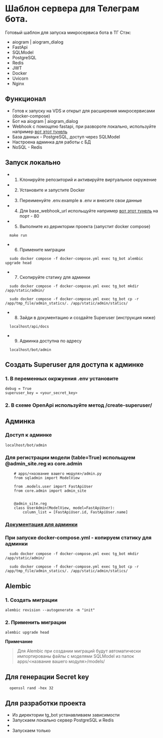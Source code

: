 # Шаблон сервера для Телеграм бота. 
Готовый шаблон для запуска микросервиса бота в ТГ
Стэк:
* aiogram | aiogram_dialog
* FastApi
* SQLModel
* PostgreSQL
* Redis
* JWT
* Docker
* Uvicorn
* Nginx

## Функционал
* Готов к запуску на VDS и открыт для расширения микросервисами (docker-compose)
* Бот на aiogram | aiogram_dialog
* Webhook с помощmю fastapi, при развороте локально, используйте например [вот этот тунель](https://play.devhook.ru/)
* База данных - PostgreSQL, доступ через SQLModel
* Настроена админка для работы с БД
* NoSQL - Redis

## Запуск локально
* 1. Клонируйте репозиторий и активируйте виртуальное окружение
* 2. Установите и запустите Docker
* 3. Переименуйте .env.example в .env и внесите свои данные
* 4. Для base_webhook_url испольщуйте например [вот этот тунель](https://play.devhook.ru/) на порт - 80
* 5. Выполните из дериктории проекта (запустит docker compose)
```
  make run 
```
* 6. Примените миграции 
```
  sudo docker compose -f docker-compose.yml exec tg_bot alembic upgrade head

```
* 7. Скопируйте статику для админки
```
  sudo docker compose -f docker-compose.yml exec tg_bot mkdir /app/static/admin/

  sudo docker compose -f docker-compose.yml exec tg_bot cp -r /app/tmp_file/admin_statics/. /app/static/admin/statics/ 

```
* 8. Зайди в документацию и создайте Superuser (инструкция ниже)
```
  localhost/api/docs
```
* 9. Админка доступна по адресу
```
  localhost/bot/admin
```


## Создать Superuser для доступа к админке

### 1. В переменных окржуения .env установите 
  ```
  debug = True
  superuser_key = <your_secret_key>
  ```
### 2. В схеме OpenApi используйте метод /create-superuser/


## Админка

### Доступ к админке
```localhost/bot/admin```

### Для регистрации модели (table=True) испольщуем @admin_site.reg из core.admin
```
    # apps/<название вашего модуля>/admin.py
    from sqladmin import ModelView

    from .models.user import FastApiUser
    from core.admin import admin_site


    @admin_site.reg
    class UserAdmin(ModelView, model=FastApiUser):
        column_list = [FastApiUser.id, FastApiUser.name]

```
### [Документация для админки](https://aminalaee.dev/sqladmin/configurations/)

### При запуске docker-compose.yml - копируем статику для админки
```
  sudo docker compose -f docker-compose.yml exec tg_bot mkdir /app/static/admin/

  sudo docker compose -f docker-compose.yml exec tg_bot cp -r /app/tmp_file/admin_statics/. /app/static/admin/statics/ 
```

## Alembic 

### 1. Создать миграции 
 ```
 alembic revision --autogenerate -m "init"
 ```

### 2. Применить миграции
  ```
  alembic upgrade head
  ```

__Примечание__
> Для Alembic при создании миграций будут автоматически импортированы файлы с моделями SQLModel из папок apps/<название вашего модуля>/models/



## Для генерации Secret key
```
  openssl rand -hex 32
 ```

## Для разработки проекта

* Из директории tg_bot устанавливаем зависимости
* Запускаем локально сервер PostgreSQL и Redis
* 
* Запускаем только 


